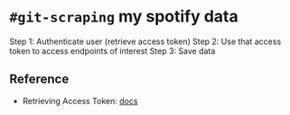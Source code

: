 # `#git-scraping` my spotify data

Step 1: Authenticate user (retrieve access token)
Step 2: Use that access token to access endpoints of interest
Step 3: Save data

## Reference
* Retrieving Access Token: [docs](https://developer.spotify.com/documentation/general/guides/authorization/client-credentials/)
